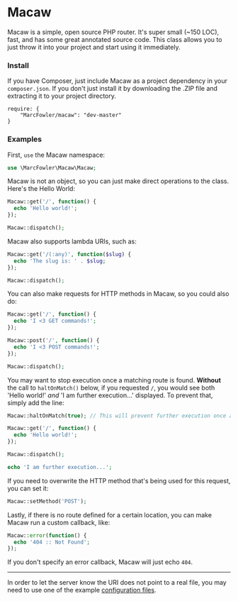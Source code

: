 Macaw
=====

Macaw is a simple, open source PHP router. It's super small (~150 LOC), fast, and has some great annotated source code. This class allows you to just throw it into your project and start using it immediately.

### Install

If you have Composer, just include Macaw as a project dependency in your `composer.json`. If you don't just install it by downloading the .ZIP file and extracting it to your project directory.

```
require: {
    "MarcFowler/macaw": "dev-master"
}
```

### Examples

First, `use` the Macaw namespace:

```PHP
use \MarcFowler\Macaw\Macaw;
```

Macaw is not an object, so you can just make direct operations to the class. Here's the Hello World:

```PHP
Macaw::get('/', function() {
  echo 'Hello world!';
});

Macaw::dispatch();
```

Macaw also supports lambda URIs, such as:

```PHP
Macaw::get('/(:any)', function($slug) {
  echo 'The slug is: ' . $slug;
});

Macaw::dispatch();
```

You can also make requests for HTTP methods in Macaw, so you could also do:

```PHP
Macaw::get('/', function() {
  echo 'I <3 GET commands!';
});

Macaw::post('/', function() {
  echo 'I <3 POST commands!';
});

Macaw::dispatch();
```

You may want to stop execution once a matching route is found. **Without** the call to `haltOnMatch()` below, if you requested `/`, you would see both 'Hello world!' _and_ 'I am further execution...' displayed. To prevent that, simply add the line:

```PHP
Macaw::haltOnMatch(true); // This will prevent further execution once a match is found

Macaw::get('/', function() {
  echo 'Hello world!';
});

Macaw::dispatch();

echo 'I am further execution...';
```

If you need to overwrite the HTTP method that's being used for this request, you can set it:
```PHP
Macaw::setMethod('POST');
```

Lastly, if there is no route defined for a certain location, you can make Macaw run a custom callback, like:

```PHP
Macaw::error(function() {
  echo '404 :: Not Found';
});
```

If you don't specify an error callback, Macaw will just echo `404`.

<hr>

In order to let the server know the URI does not point to a real file, you may need to use one of the example [configuration files](https://github.com/MarcFowler/Macaw/blob/master/config).
